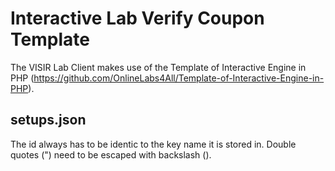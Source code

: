 Interactive Lab Verify Coupon Template
=======================

The VISIR Lab Client makes use of the Template of Interactive Engine in PHP (https://github.com/OnlineLabs4All/Template-of-Interactive-Engine-in-PHP).

## setups.json
The id always has to be identic to the key name it is stored in. Double quotes (") need to be escaped with backslash (\).


